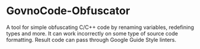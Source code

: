 # GovnoCode-Obfuscator
A tool for simple obfuscating C/C++ code by renaming variables, redefining types and more.
It can work incorrectly on some type of source code formatting.
Result code can pass through Google Guide Style linters.
